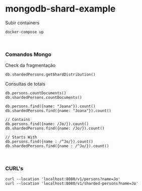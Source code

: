 # mongodb-shard-example

Subir containers
```
docker-compose up
```
<br>

### Comandos Mongo

Check da fragmentação
```
db.shardedPersons.getShardDistribution()
```

Consultas de totais
```
db.persons.countDocuments()
db.shardedPersons.countDocuments()

db.persons.find({name: "Joana"}).count()
db.shardedPersons.find({name: "Joana"}).count()

// Contains
db.persons.find({name: /Jo/}).count()
db.shardedPersons.find({name: /Jo/}).count()

// Starts With
db.persons.find({name : /^Jo/}).count()
db.shardedPersons.find({name : /^Jo/}).count()
```

<br>

### CURL's
```
curl --location 'localhost:8080/v1/persons?name=Jo'
curl --location 'localhost:8080/v1/sharded-persons?name=Jo'
```